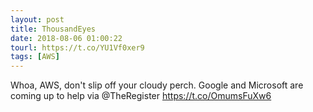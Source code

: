 ```yaml
---
layout: post
title: ThousandEyes
date: 2018-08-06 01:00:22
tourl: https://t.co/YU1Vf0xer9
tags: [AWS]
---
```

Whoa, AWS, don't slip off your cloudy perch. Google and Microsoft are coming up to help via @TheRegister https://t.co/OmumsFuXw6